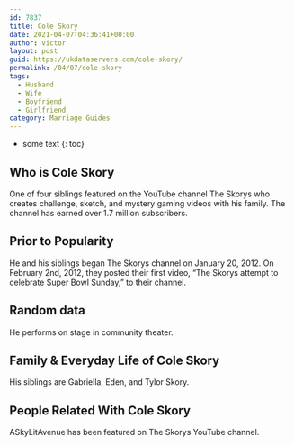 ```yaml
---
id: 7837
title: Cole Skory
date: 2021-04-07T04:36:41+00:00
author: victor
layout: post
guid: https://ukdataservers.com/cole-skory/
permalink: /04/07/cole-skory
tags:
  - Husband
  - Wife
  - Boyfriend
  - Girlfriend
category: Marriage Guides
---
```


* some text
{: toc}


## Who is Cole Skory



One of four siblings featured on the YouTube channel The Skorys who creates challenge, sketch, and mystery gaming videos with his family. The channel has earned over 1.7 million subscribers. 

                
                
                
## Prior to Popularity



He and his siblings began The Skorys channel on January 20, 2012. On February 2nd, 2012, they posted their first video, &#8220;The Skorys attempt to celebrate Super Bowl Sunday,&#8221; to their channel. 

                
                
                
## Random data



He performs on stage in community theater.

                
                
                
## Family & Everyday Life of Cole Skory



His siblings are Gabriella, Eden, and Tylor Skory.

                
                
                
## People Related With Cole Skory



ASkyLitAvenue has been featured on The Skorys YouTube channel.

                
              
            
          
          
          